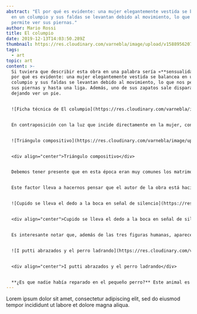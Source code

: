 ```yaml
---
abstract: "El por qué es evidente: una mujer elegantemente vestida se balancea
  en un columpio y sus faldas se levantan debido al movimiento, lo que nos
  permite ver sus piernas."
author: Mario Rossi
title: El columpio
date: 2019-12-13T14:03:50.289Z
thumbnail: https://res.cloudinary.com/varnebla/image/upload/v1588956207/el_columpio/whatsapp-image-2020-04-25-at-18.52.00_q56zh2_dgjznv.jpg
tags:
  - art
topic: art
content: >-
  Si tuviera que describir esta obra en una palabra sería «**sensualidad**«. El
  por qué es evidente: una mujer elegantemente vestida se balancea en un
  columpio y sus faldas se levantan debido al movimiento, lo que nos permite ver
  sus piernas y hasta una liga. Además, uno de sus zapatos sale disparado
  dejando ver un pie.


  ![Ficha técnica de El columpio](https://res.cloudinary.com/varnebla/image/upload/v1593719913/el_columpio/ficha-tecnica-el-columpio_uiuzzc.webp "Ficha técnica de El columpio")


  En contraposición con la luz que incide directamente en la mujer, contrastan dos personajes masculinos. En las sombras de los árboles, sentado en un banco de piedra, un hombre de avanzada edad (como parece indicar su pelo blanco), controla el mecanismo de cuerdas que mueve el columpio de la mujer, seguramente su esposa. El personaje que cierra el grupo es un hombre aparentemente más joven, que está tumbado en primer término, mirando directamente a la mujer (y seguramente lo que hay bajo sus faldas). Este personaje ha sido interpretado como el amante, que se burla. Por tanto, **las tres figuras forman un triángulo,** tanto en el soporte plástico como en la vida real.


  ![Triángulo compositivo](https://res.cloudinary.com/varnebla/image/upload/c_scale,w_364/v1593719922/el_columpio/triangulo_ieqdqq.png "Triángulo compositivo")


  <div align="center">Triángulo compositivo</div>


  Debemos tener presente que en esta época eran muy comunes los matrimonios por conveniencia: los aristócratas aceptaban estos matrimonios concertados porque eran un fin para conseguir poder y riqueza. Una vez lo alcanzaban y conseguían tener la descendencia que les aseguraba continuidad, no importaba si se liberaban sexualmente fuera del matrimonio. ¡Eso sí! La clase alta podía permitirse este tipo de libertades, mientras que **estaba mal visto tener amantes entre las clases sociales inferiores**.


  Este factor lleva a hacernos pensar que el autor de la obra está haciendo una crítica a la frivolidad de la vida cortesana y de la alta nobleza de la Francia del S. XVIII, donde el pan de cada día eran los matrimonios de conveniencia, el adulterio, la sensualidad y la exageración. En otras palabras, se podría afirmar que este cuadro de Fragonard resume a la perfección los conceptos del amor, la naturaleza, el paisaje, la sofisticación y la galantería, y refleja a la perfección **el espíritu del periodo Rococó**.


  ![Cupido se lleva el dedo a la boca en señal de silencio](https://res.cloudinary.com/varnebla/image/upload/v1593719913/el_columpio/cupido_g8yvaw.webp "Cupido se lleva el dedo a la boca en señal de silencio")


  <div align="center">Cupido se lleva el dedo a la boca en señal de silencio</div>


  Es interesante notar que, además de las tres figuras humanas, aparecen otras tres figuras de piedra:[ i putti](https://www.glosarioarquitectonico.com/glossary/puttis/) o ángeles escultóricos. El que se sitúa a la izquierda del todo también es alcanzado por el foco de luz de los amantes: se lleva el dedo a la mano, en el gesto mundial de pedir silencio. ¿Una **advertencia a los amantes,** que están siendo demasiado indiscretos? Por otro lado, tenemos a dos pequeños putti en el centro de la composición, entre la luz y las sombras. Están abrazados, lo que se ha interpretado como el amor que el hombre mayor sí siente por su esposa. No obstante, cada uno mira en una dirección: uno de ellos mira a la mujer y, a su vez, es advertido por el Cupido que pide silencio, por tanto, **cómplice del adulterio**. El otro mira al perro que parece ladrar tras una vaya.


  ![I putti abrazados y el perro ladrando](https://res.cloudinary.com/varnebla/image/upload/c_scale,w_383/v1593719913/el_columpio/putti-y-perro_d2x1fz.jpg "I putti abrazados y el perro ladrando")


  <div align="center">I putti abrazados y el perro ladrando</div>


  **¿Es que nadie había reparado en el pequeño perro?** Este animal es considerado generalmente un símbolo de fidelidad. Se le suele representar en actitudes plácidas y tranquilas al lado de sus amos. Pero, en este caso, el perro está visiblemente enfadado con su dueña, a la que ladra sin recibir atención ninguna. El dueño, que mira embobado a su mujer, tampoco está siendo advertido por los ladridos, ya que ni mira ni parece oír al pequeño can. Esta anecdótica escena **remarca el carácter de crítica** de la obra. Además, debemos recordar la presencia del Cupido que se lleva la mano a la boca pidiendo silencio. ÉL, que siempre busca exaltar el amor y las pasiones, pide más discreción a los amantes y silencio al pobre animalito.
---
```


Lorem ipsum dolor sit amet, consectetur adipiscing elit, sed do eiusmod tempor incididunt ut labore et dolore magna aliqua.
